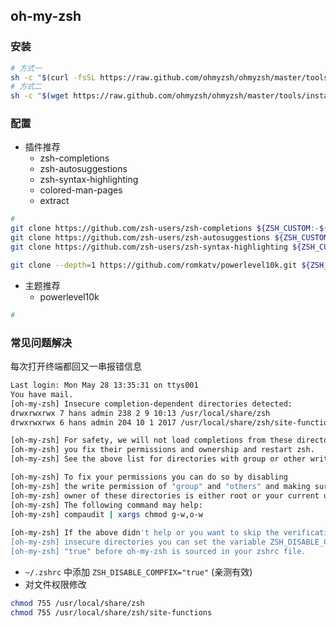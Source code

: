 ## oh-my-zsh

### 安装

``` sh
# 方式一
sh -c "$(curl -fsSL https://raw.github.com/ohmyzsh/ohmyzsh/master/tools/install.sh)"
# 方式二
sh -c "$(wget https://raw.github.com/ohmyzsh/ohmyzsh/master/tools/install.sh -O -)"
```

### 配置

- 插件推荐
  - zsh-completions
  - zsh-autosuggestions
  - zsh-syntax-highlighting
  - colored-man-pages
  - extract
``` sh
# 
git clone https://github.com/zsh-users/zsh-completions ${ZSH_CUSTOM:-${ZSH:-~/.oh-my-zsh}/custom}/plugins/zsh-completions
git clone https://github.com/zsh-users/zsh-autosuggestions ${ZSH_CUSTOM:-${ZSH:-~/.oh-my-zsh}/custom}/plugins/zsh-autosuggestions
git clone https://github.com/zsh-users/zsh-syntax-highlighting ${ZSH_CUSTOM:-${ZSH:-~/.oh-my-zsh}/custom}/plugins/zsh-syntax-highlighting

git clone --depth=1 https://github.com/romkatv/powerlevel10k.git ${ZSH_CUSTOM:-$HOME/.oh-my-zsh/custom}/themes/powerlevel10k
```

- 主题推荐
  - powerlevel10k
``` sh
# 
```

### 常见问题解决

每次打开终端都回又一串报错信息

``` sh
Last login: Mon May 28 13:35:31 on ttys001
You have mail.
[oh-my-zsh] Insecure completion-dependent directories detected:
drwxrwxrwx 7 hans admin 238 2 9 10:13 /usr/local/share/zsh
drwxrwxrwx 6 hans admin 204 10 1 2017 /usr/local/share/zsh/site-functions

[oh-my-zsh] For safety, we will not load completions from these directories until
[oh-my-zsh] you fix their permissions and ownership and restart zsh.
[oh-my-zsh] See the above list for directories with group or other writability.

[oh-my-zsh] To fix your permissions you can do so by disabling
[oh-my-zsh] the write permission of "group" and "others" and making sure that the
[oh-my-zsh] owner of these directories is either root or your current user.
[oh-my-zsh] The following command may help:
[oh-my-zsh] compaudit | xargs chmod g-w,o-w
 
[oh-my-zsh] If the above didn't help or you want to skip the verification of
[oh-my-zsh] insecure directories you can set the variable ZSH_DISABLE_COMPFIX to
[oh-my-zsh] "true" before oh-my-zsh is sourced in your zshrc file.

```

- `~/.zshrc` 中添加 `ZSH_DISABLE_COMPFIX="true"` (亲测有效)
- 对文件权限修改

``` sh
chmod 755 /usr/local/share/zsh
chmod 755 /usr/local/share/zsh/site-functions
```
